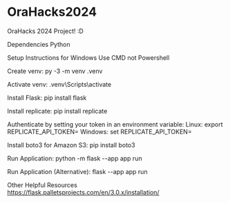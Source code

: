# OraHacks2024
OraHacks 2024 Project! :D

Dependencies
Python

Setup Instructions for Windows
Use CMD not Powershell

Create venv: py -3 -m venv .venv

Activate venv: .venv\Scripts\activate

Install Flask: pip install flask

Install replicate: pip install replicate

Authenticate by setting your token in an environment variable: Linux: export REPLICATE_API_TOKEN=<paste-your-token-here> Windows: set REPLICATE_API_TOKEN=<paste-your-token-here>

Install boto3 for Amazon S3: pip install boto3

Run Application: python -m flask --app app run

Run Application (Alternative): flask --app app run

Other Helpful Resources
https://flask.palletsprojects.com/en/3.0.x/installation/
